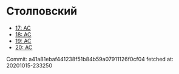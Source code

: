 # Столповский
- [17: AC](17.md)
- [18: AC](18.md)
- [19: AC](19.md)
- [20: AC](20.md)

Commit: a41a81ebaf441238f51b84b59a07911126f0cf04
 fetched at: 20201015-233250
